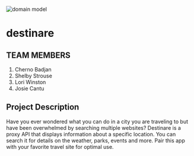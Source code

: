 ![domain model](https://user-images.githubusercontent.com/68492467/115889848-2bb6e700-a409-11eb-9378-85ee91f0a4ce.PNG)
# destinare

## TEAM MEMBERS

1. Cherno Badjan
2. Shelby Strouse
3. Lori Winston
4. Josie Cantu

## Project Description

Have you ever wondered what you can do in a city you are traveling to but have been overwhelmed by searching multiple websites? Destinare is a proxy API that displays information about a specific location. You can search it for details on the weather, parks, events and more. Pair this app with your favorite travel site for optimal use.
